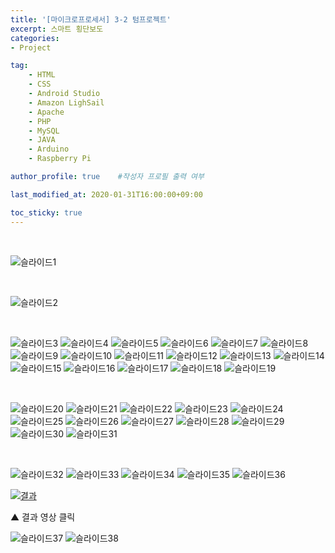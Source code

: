 ```yaml
---
title: '[마이크로프로세서] 3-2 텀프로젝트' 
excerpt: 스마트 횡단보도
categories:
- Project

tag:
    - HTML
    - CSS
    - Android Studio
    - Amazon LighSail
    - Apache
    - PHP
    - MySQL
    - JAVA
    - Arduino
    - Raspberry Pi

author_profile: true    #작성자 프로필 출력 여부

last_modified_at: 2020-01-31T16:00:00+09:00

toc_sticky: true
---
```

<br>

![슬라이드1](https://user-images.githubusercontent.com/47733530/73521972-b4371980-444a-11ea-8189-2db7d9c9b66e.PNG)

<br>

![슬라이드2](https://user-images.githubusercontent.com/47733530/73522085-fb250f00-444a-11ea-9cc1-05922ecd2a75.PNG)

<br>

![슬라이드3](https://user-images.githubusercontent.com/47733530/73522086-fbbda580-444a-11ea-80f9-73108d1324f7.PNG)
![슬라이드4](https://user-images.githubusercontent.com/47733530/73522087-fbbda580-444a-11ea-9251-e0940d696422.PNG)
![슬라이드5](https://user-images.githubusercontent.com/47733530/73522088-fbbda580-444a-11ea-840c-ab26e66b6c54.PNG)
![슬라이드6](https://user-images.githubusercontent.com/47733530/73522089-fbbda580-444a-11ea-951b-fa122dc95f19.PNG)
![슬라이드7](https://user-images.githubusercontent.com/47733530/73522091-fc563c00-444a-11ea-8630-490106d970c1.PNG)
![슬라이드8](https://user-images.githubusercontent.com/47733530/73522124-0bd58500-444b-11ea-9104-6657db81c475.PNG)
![슬라이드9](https://user-images.githubusercontent.com/47733530/73522125-0bd58500-444b-11ea-827a-53b98884c204.PNG)
![슬라이드10](https://user-images.githubusercontent.com/47733530/73522126-0c6e1b80-444b-11ea-8c2d-21670e02ab97.PNG)
![슬라이드11](https://user-images.githubusercontent.com/47733530/73522128-0c6e1b80-444b-11ea-9b3a-6a12f7602166.PNG)
![슬라이드12](https://user-images.githubusercontent.com/47733530/73522130-0c6e1b80-444b-11ea-98b2-4972465ece35.PNG)
![슬라이드13](https://user-images.githubusercontent.com/47733530/73522131-0c6e1b80-444b-11ea-8721-32fe00868735.PNG)
![슬라이드14](https://user-images.githubusercontent.com/47733530/73522133-0d06b200-444b-11ea-9357-d0ba4608af7b.PNG)
![슬라이드15](https://user-images.githubusercontent.com/47733530/73522134-0d06b200-444b-11ea-9be8-5d27d090bd5c.PNG)
![슬라이드16](https://user-images.githubusercontent.com/47733530/73522136-0d06b200-444b-11ea-981f-d60adacdefcc.PNG)
![슬라이드17](https://user-images.githubusercontent.com/47733530/73522138-0d06b200-444b-11ea-8c2c-32466c2fd49f.PNG)
![슬라이드18](https://user-images.githubusercontent.com/47733530/73522139-0d9f4880-444b-11ea-86cd-0ca8ef77349c.PNG)
![슬라이드19](https://user-images.githubusercontent.com/47733530/73522141-0d9f4880-444b-11ea-9095-2c2effff2035.PNG)

<br>

![슬라이드20](https://user-images.githubusercontent.com/47733530/73522142-0d9f4880-444b-11ea-9a56-4adcd2b401c2.PNG)
![슬라이드21](https://user-images.githubusercontent.com/47733530/73522144-0d9f4880-444b-11ea-9a98-fe44f41d0f3e.PNG)
![슬라이드22](https://user-images.githubusercontent.com/47733530/73522145-0e37df00-444b-11ea-9c7a-6122c1338725.PNG)
![슬라이드23](https://user-images.githubusercontent.com/47733530/73522148-0e37df00-444b-11ea-9508-2daaa34dd1bd.PNG)
![슬라이드24](https://user-images.githubusercontent.com/47733530/73522150-0e37df00-444b-11ea-96d9-508b8bbdd008.PNG)
![슬라이드25](https://user-images.githubusercontent.com/47733530/73522151-0e37df00-444b-11ea-966f-6d7e213b6f06.PNG)
![슬라이드26](https://user-images.githubusercontent.com/47733530/73522152-0ed07580-444b-11ea-82af-e4415be34b0b.PNG)
![슬라이드27](https://user-images.githubusercontent.com/47733530/73522153-0ed07580-444b-11ea-8f6f-5d3c2d44f453.PNG)
![슬라이드28](https://user-images.githubusercontent.com/47733530/73522154-0ed07580-444b-11ea-9b5e-b071fafebc61.PNG)
![슬라이드29](https://user-images.githubusercontent.com/47733530/73522156-0ed07580-444b-11ea-9603-950f8d93cebd.PNG)
![슬라이드30](https://user-images.githubusercontent.com/47733530/73522157-0f690c00-444b-11ea-9cfd-f3919dbf0a27.PNG)
![슬라이드31](https://user-images.githubusercontent.com/47733530/73522158-0f690c00-444b-11ea-9b59-da3243d1ccd0.PNG)

<br>

![슬라이드32](https://user-images.githubusercontent.com/47733530/73522159-0f690c00-444b-11ea-9b23-5c04e621f99c.PNG)
![슬라이드33](https://user-images.githubusercontent.com/47733530/73522161-0f690c00-444b-11ea-93b7-8c810b017aeb.PNG)
![슬라이드34](https://user-images.githubusercontent.com/47733530/73522162-1001a280-444b-11ea-9782-ba4f49ad07cf.PNG)
![슬라이드35](https://user-images.githubusercontent.com/47733530/73522163-1001a280-444b-11ea-88dd-dffa3c806da9.PNG)
![슬라이드36](https://user-images.githubusercontent.com/47733530/73522164-1001a280-444b-11ea-94e9-95ceedbc68f5.PNG)

[![결과](https://www.youtube.com/watch?v=_eKLK-5hce8/0.jpg)](https://www.youtube.com/watch?v=_eKLK-5hce8)

▲ 결과 영상 클릭

![슬라이드37](https://user-images.githubusercontent.com/47733530/73522165-109a3900-444b-11ea-9bcb-9423dc028dcb.PNG)
![슬라이드38](https://user-images.githubusercontent.com/47733530/73522166-109a3900-444b-11ea-9461-d95a7cbec54e.PNG)
